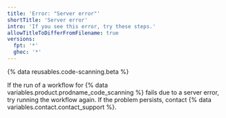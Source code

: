 ```yaml
---
title: 'Error: "Server error"'
shortTitle: 'Server error'
intro: 'If you see this error, try these steps.'
allowTitleToDifferFromFilename: true
versions:
  fpt: '*'
  ghec: '*'
---
```


{% data reusables.code-scanning.beta %}

If the run of a workflow for {% data variables.product.prodname_code_scanning %} fails due to a server error, try running the workflow again. If the problem persists, contact {% data variables.contact.contact_support %}.
